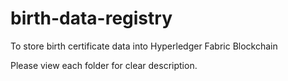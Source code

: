 # birth-data-registry
To store birth certificate data into Hyperledger Fabric Blockchain

Please view each folder for clear description.
